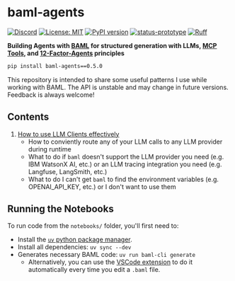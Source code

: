 # baml‑agents

<a href="https://discord.gg/hCppPqm6"><img alt="Discord" src="https://img.shields.io/discord/1119368998161752075?logo=discord&logoColor=white&style=flat"></a>
[![License: MIT](https://img.shields.io/badge/license-MIT-success.svg)](https://opensource.org/licenses/MIT)
<a href="https://badge.fury.io/py/baml-agents"><img src="https://badge.fury.io/py/baml-agents.svg" alt="PyPI version" /></a>
[![status-prototype](https://img.shields.io/badge/status-prototype-yellow.svg)](https://github.com/mkenney/software-guides/blob/master/STABILITY-BADGES.md#experimental)
<a href="https://github.com/astral-sh/ruff"><img src="https://img.shields.io/endpoint?url=https://raw.githubusercontent.com/astral-sh/ruff/main/assets/badge/v2.json" alt="Ruff"></a>

**Building Agents with [BAML](https://www.boundaryml.com/) for structured generation with LLMs, [MCP Tools](https://modelcontextprotocol.io/docs/concepts/tools), and [12-Factor-Agents](https://github.com/humanlayer/12-factor-agents) principles**

```bash
pip install baml‑agents==0.5.0
```

This repository is intended to share some useful patterns I use while working with BAML. The API is unstable and may change in future versions. Feedback is always welcome!

## Contents

1. [How to use LLM Clients effectively](notebooks/01_llm_clients.ipynb)
   - How to conviently route any of your LLM calls to any LLM provider during runtime
   - What to do if `baml` doesn't support the LLM provider you need (e.g. IBM WatsonX AI, etc.) or an LLM tracing integration you need (e.g. Langfuse, LangSmith, etc.)
   - What to do I can't get `baml` to find the environment variables (e.g. OPENAI_API_KEY, etc.) or I don't want to use them

## Running the Notebooks

To run code from the `notebooks/` folder, you'll first need to:

- Install the [`uv` python package manager](https://docs.astral.sh/uv/).
- Install all dependencies: `uv sync --dev`
- Generates necessary BAML code: `uv run baml-cli generate`
  - Alternatively, you can use the [VSCode extension](https://marketplace.visualstudio.com/items?itemName=Boundary.baml-extension) to do it automatically every time you edit a `.baml` file.

